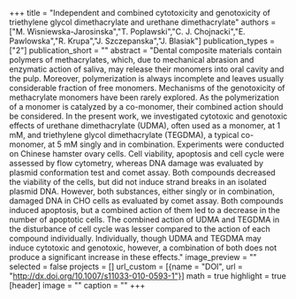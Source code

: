 +++
title = "Independent and combined cytotoxicity and genotoxicity of triethylene glycol dimethacrylate and urethane dimethacrylate"
authors = ["M. Wisniewska-Jarosinska","T. Poplawski","C. J. Chojnacki","E. Pawlowska","R. Krupa","J. Szczepanska","J. Blasiak"]
publication_types = ["2"]
publication_short = ""
abstract = "Dental composite materials contain polymers of methacrylates, which, due to mechanical abrasion and enzymatic action of saliva, may release their monomers into oral cavity and the pulp. Moreover, polymerization is always incomplete and leaves usually considerable fraction of free monomers. Mechanisms of the genotoxicity of methacrylate monomers have been rarely explored. As the polymerization of a monomer is catalyzed by a co-monomer, their combined action should be considered. In the present work, we investigated cytotoxic and genotoxic effects of urethane dimethacrylate (UDMA), often used as a monomer, at 1 mM, and triethylene glycol dimethacrylate (TEGDMA), a typical co-monomer, at 5 mM singly and in combination. Experiments were conducted on Chinese hamster ovary cells. Cell viability, apoptosis and cell cycle were assessed by flow cytometry, whereas DNA damage was evaluated by plasmid conformation test and comet assay. Both compounds decreased the viability of the cells, but did not induce strand breaks in an isolated plasmid DNA. However, both substances, either singly or in combination, damaged DNA in CHO cells as evaluated by comet assay. Both compounds induced apoptosis, but a combined action of them led to a decrease in the number of apoptotic cells. The combined action of UDMA and TEGDMA in the disturbance of cell cycle was lesser compared to the action of each compound individually. Individually, though UDMA and TEGDMA may induce cytotoxic and genotoxic, however, a combination of both does not produce a significant increase in these effects."
image_preview = ""
selected = false
projects = []
url_custom = [{name = "DOI", url = "http://dx.doi.org/10.1007/s11033-010-0593-1"}]
math = true
highlight = true
[header]
image = ""
caption = ""
+++

